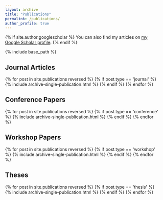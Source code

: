 ```yaml
---
layout: archive
title: "Publications"
permalink: /publications/
author_profile: true
---
```


{% if site.author.googlescholar %}
  You can also find my articles on <a href="{{ site.author.googlescholar }}">my Google Scholar profile</a>.
{% endif %}

{% include base_path %}

[//]: # (Blog posts)
[//]: # (-----)
[//]: # (<h3 class="archive__item-title" itemprop="headline" style="margin-bottom:0px;">)
[//]: # (<a href="https://lis.csail.mit.edu/embodied-lifelong-learning-for-decision-making/">Embodied Lifelong Learning for Decision Making: Opportunities Brought on by Modularity</a>)
[//]: # (</h3>)
[//]: # (<p style="margin-top:0px;">)
[//]: # (2023)
[//]: # (</p>)


<!-- Preprints
-----

{% for post in site.publications reversed %}
  {% if post.type == 'preprint' %}
    {% include archive-single-publication.html %}
  {% endif %}
{% endfor %} -->

Journal Articles
-----

{% for post in site.publications reversed %}
  {% if post.type == 'journal' %}
    {% include archive-single-publication.html %}
  {% endif %}
{% endfor %}

Conference Papers
-----

{% for post in site.publications reversed %}
  {% if post.type == 'conference' %}
    {% include archive-single-publication.html %}
  {% endif %}
{% endfor %}

Workshop Papers
-----

{% for post in site.publications reversed %}
  {% if post.type == 'workshop' %}
    {% include archive-single-publication.html %}
  {% endif %}
{% endfor %}


Theses
-----

{% for post in site.publications reversed %}
  {% if post.type == 'thesis' %}
    {% include archive-single-publication.html %}
  {% endif %}
{% endfor %}
